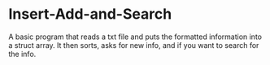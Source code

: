 # Insert-Add-and-Search
A basic program that reads a txt file and puts the formatted information into a struct array. 
It then sorts, asks for new info, and if you want to search for the info.
